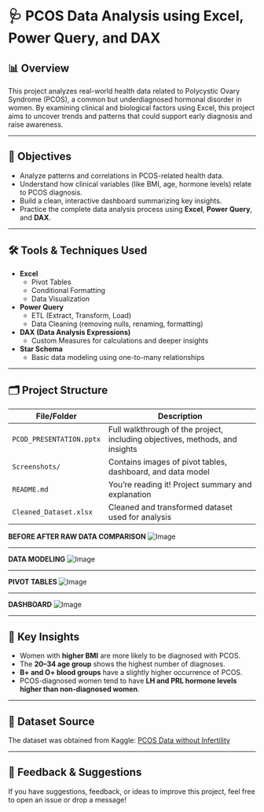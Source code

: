# 🩺 PCOS Data Analysis using Excel, Power Query, and DAX

## 📊 Overview
This project analyzes real-world health data related to Polycystic Ovary Syndrome (PCOS), a common but underdiagnosed hormonal disorder in women. By examining clinical and biological factors using Excel, this project aims to uncover trends and patterns that could support early diagnosis and raise awareness.

---

## 🎯 Objectives
- Analyze patterns and correlations in PCOS-related health data.
- Understand how clinical variables (like BMI, age, hormone levels) relate to PCOS diagnosis.
- Build a clean, interactive dashboard summarizing key insights.
- Practice the complete data analysis process using **Excel**, **Power Query**, and **DAX**.

---

## 🛠 Tools & Techniques Used
- **Excel**
  - Pivot Tables
  - Conditional Formatting
  - Data Visualization
- **Power Query**
  - ETL (Extract, Transform, Load)
  - Data Cleaning (removing nulls, renaming, formatting)
- **DAX (Data Analysis Expressions)**
  - Custom Measures for calculations and deeper insights
- **Star Schema**
  - Basic data modeling using one-to-many relationships

---

## 🗂️ Project Structure

| File/Folder | Description |
|-------------|-------------|
| `PCOD_PRESENTATION.pptx` | Full walkthrough of the project, including objectives, methods, and insights |
| `Screenshots/` | Contains images of pivot tables, dashboard, and data model |
| `README.md` | You’re reading it! Project summary and explanation |
| `Cleaned_Dataset.xlsx` | Cleaned and transformed dataset used for analysis |


**BEFORE AFTER RAW DATA COMPARISON**
![Image](https://github.com/user-attachments/assets/a2c06372-22fb-4ba8-87d0-39d9ab87bfba)

---
**DATA MODELING**
![Image](https://github.com/user-attachments/assets/79cfcaf5-0185-40a8-a9c4-ab3477bfdf25)

---

**PIVOT TABLES**
![Image](https://github.com/user-attachments/assets/91afd584-5cf5-47ab-a119-af2c48fd40d1)

---

**DASHBOARD**
![Image](https://github.com/user-attachments/assets/ebdd6019-ebcd-4dbb-9946-4d0dd66d3c88)

---

## 📌 Key Insights

- Women with **higher BMI** are more likely to be diagnosed with PCOS.
- The **20–34 age group** shows the highest number of diagnoses.
- **B+ and O+ blood groups** have a slightly higher occurrence of PCOS.
- PCOS-diagnosed women tend to have **LH and PRL hormone levels higher than non-diagnosed women**.

---

## 🔗 Dataset Source
The dataset was obtained from Kaggle:
[PCOS Data without Infertility](https://www.kaggle.com/datasets/prasoonkottarathil/polycystic-ovary-syndrome-pcos)

---
## 💬 Feedback & Suggestions
If you have suggestions, feedback, or ideas to improve this project, feel free to open an issue or drop a message!
